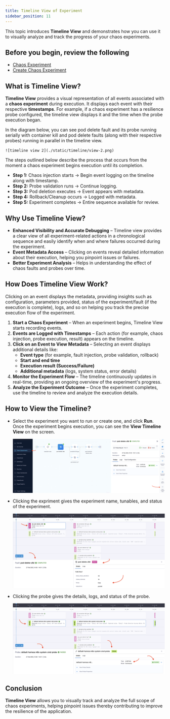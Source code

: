 ```yaml
---
title: Timeline View of Experiment
sidebar_position: 11
---
```


This topic introduces **Timeline View** and demonstrates how you can use it to visually analyze and track the progress of your chaos experiments.

## Before you begin, review the following

- [Chaos Experiment](/docs/chaos-engineering/use-harness-ce/experiments/)
- [Create Chaos Experiment](/docs/chaos-engineering/use-harness-ce/experiments/create-experiments)

## What is Timeline View?
**Timeline View** provides a visual representation of all events associated with a **chaos experiment** during execution. It displays each event with their respective **timestamps**. 
For example, if a chaos experiment has a resilience probe configured, the timeline view displays it and the time when the probe execution began.

In the diagram below, you can see pod delete fault and its probe running serially with container kill and pod delete faults (along with their respective probes) running in parallel in the timeline view.

	![timeline view 2](./static/timeline/view-2.png)

The steps outlined below describe the process that occurs from the moment a chaos experiment begins execution until its completion.

- **Step 1:** Chaos injection starts → Begin event logging on the timeline along with timestamp.
- **Step 2:** Probe validation runs → Continue logging.
- **Step 3:** Pod deletion executes → Event appears with metadata.
- **Step 4:** Rollback/Cleanup occurs → Logged with metadata.
- **Step 5:** Experiment completes → Entire sequence available for review.

## Why Use Timeline View?
- **Enhanced Visibility and Accurate Debugging** – Timeline view provides a clear view of all experiment-related actions in a chronological sequence and easily identify when and where failures occurred during the experiment.
- **Event Metadata Access** – Clicking on events reveal detailed information about their execution, helping you pinpoint issues or failures.
- **Better Experiment Analysis** – Helps in understanding the effect of chaos faults and probes over time.

## How Does Timeline View Work?

Clicking on an event displays the metadata, providing insights such as configuration, parameters provided, status of the experiment/fault (if the execution is complete), logs, and so on helping you track the precise execution flow of the experiment.

1. **Start a Chaos Experiment** – When an experiment begins, Timeline View starts recording events.
2. **Events are Logged with Timestamps** – Each action (for example, chaos injection, probe execution, result) appears on the timeline.
3. **Click on an Event to View Metadata** – Selecting an event displays additional details like:
   - **Event type** (for example, fault injection, probe validation, rollback)
   - **Start and end time**
   - **Execution result (Success/Failure)**
   - **Additional metadata** (logs, system status, error details)
4. **Monitor the Experiment Flow** – The timeline continuously updates in real-time, providing an ongoing overview of the experiment's progress.
5. **Analyze the Experiment Outcome** – Once the experiment completes, use the timeline to review and analyze the execution details.

## How to View the Timeline?
- Select the experiment you want to run or create one, and click **Run**. Once the experiment begins execution, you can see the **View Timeline View** on the screen. 

	![timeline view](./static/timeline/view-timeline-1.png)

- Clicking the expriment gives the experiment name, tunables, and status of the experiment.

	![experiment information view](./static/timeline/exp-info-4.png)

- Clicking the probe gives the details, logs, and status of the probe.
	
	![probe information view](./static/timeline/probe-info-3.png)


## Conclusion
**Timeline View** allows you to visually track and analyze the full scope of chaos experiments, helping pinpoint issues thereby contributing to improve the resilience of the application.
